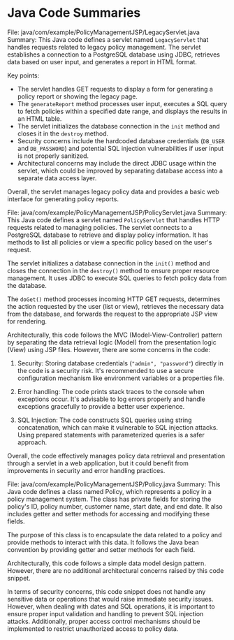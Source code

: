 # Java Code Summaries

File: java/com/example/PolicyManagementJSP/LegacyServlet.java
Summary: This Java code defines a servlet named `LegacyServlet` that handles requests related to legacy policy management. The servlet establishes a connection to a PostgreSQL database using JDBC, retrieves data based on user input, and generates a report in HTML format.

Key points:
- The servlet handles GET requests to display a form for generating a policy report or showing the legacy page.
- The `generateReport` method processes user input, executes a SQL query to fetch policies within a specified date range, and displays the results in an HTML table.
- The servlet initializes the database connection in the `init` method and closes it in the `destroy` method.
- Security concerns include the hardcoded database credentials (`DB_USER` and `DB_PASSWORD`) and potential SQL injection vulnerabilities if user input is not properly sanitized.
- Architectural concerns may include the direct JDBC usage within the servlet, which could be improved by separating database access into a separate data access layer.

Overall, the servlet manages legacy policy data and provides a basic web interface for generating policy reports.

File: java/com/example/PolicyManagementJSP/PolicyServlet.java
Summary: This Java code defines a servlet named `PolicyServlet` that handles HTTP requests related to managing policies. The servlet connects to a PostgreSQL database to retrieve and display policy information. It has methods to list all policies or view a specific policy based on the user's request.

The servlet initializes a database connection in the `init()` method and closes the connection in the `destroy()` method to ensure proper resource management. It uses JDBC to execute SQL queries to fetch policy data from the database.

The `doGet()` method processes incoming HTTP GET requests, determines the action requested by the user (list or view), retrieves the necessary data from the database, and forwards the request to the appropriate JSP view for rendering.

Architecturally, this code follows the MVC (Model-View-Controller) pattern by separating the data retrieval logic (Model) from the presentation logic (View) using JSP files. However, there are some concerns in the code:

1. Security: Storing database credentials (`"admin", "password"`) directly in the code is a security risk. It's recommended to use a secure configuration mechanism like environment variables or a properties file.

2. Error handling: The code prints stack traces to the console when exceptions occur. It's advisable to log errors properly and handle exceptions gracefully to provide a better user experience.

3. SQL Injection: The code constructs SQL queries using string concatenation, which can make it vulnerable to SQL injection attacks. Using prepared statements with parameterized queries is a safer approach.

Overall, the code effectively manages policy data retrieval and presentation through a servlet in a web application, but it could benefit from improvements in security and error handling practices.

File: java/com/example/PolicyManagementJSP/Policy.java
Summary: This Java code defines a class named Policy, which represents a policy in a policy management system. The class has private fields for storing the policy's ID, policy number, customer name, start date, and end date. It also includes getter and setter methods for accessing and modifying these fields.

The purpose of this class is to encapsulate the data related to a policy and provide methods to interact with this data. It follows the Java bean convention by providing getter and setter methods for each field.

Architecturally, this code follows a simple data model design pattern. However, there are no additional architectural concerns raised by this code snippet.

In terms of security concerns, this code snippet does not handle any sensitive data or operations that would raise immediate security issues. However, when dealing with dates and SQL operations, it is important to ensure proper input validation and handling to prevent SQL injection attacks. Additionally, proper access control mechanisms should be implemented to restrict unauthorized access to policy data.

